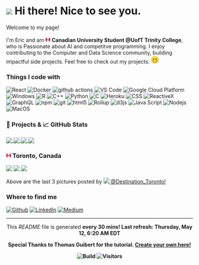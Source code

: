 <h1><img src="https://emojis.slackmojis.com/emojis/images/1531849430/4246/blob-sunglasses.gif?1531849430" width="30"/> Hi there! Nice to see you.</h1>

<p>Welcome to my page! </br></br> I'm Eric and am <img src='./Images/canada.svg' width="13"/> <b>Canadian University Student @UofT Trinity College</b>, who is Passionate about AI and competitve programming. I enjoy contributing to the Computer and Data Science community, building impactful side projects. 
Feel free to check out my projects. <img src='./Images/smile.svg' width="21"/> </p>

<h3>Things I code with</h3>

<p>
  <img alt="React" src="https://img.shields.io/badge/-React-45b8d8?style=flat-square&logo=react&logoColor=white" />
  <img alt="Docker" src="https://img.shields.io/badge/-Docker-46a2f1?style=flat-square&logo=docker&logoColor=white" />
  <img alt="github actions" src="https://img.shields.io/badge/-Github_Actions-2088FF?style=flat-square&logo=github-actions&logoColor=white" />
  <img alt="VS Code" src="https://img.shields.io/badge/-VS_Code-007ACC?style=flat-square&logo=visual-studio-code&logoColor=white" /> 
  <img alt="Google Cloud Platform" src="https://img.shields.io/badge/-Google_Cloud_Platform-1a73e8?style=flat-square&logo=google-cloud&logoColor=white" />
  <img alt="Windows" src="https://img.shields.io/badge/-Windows-0078D6?style=flat-square&logo=windows&logoColor=white" />
  <img alt="R" src="https://img.shields.io/badge/-R-276DC3?style=flat-square&logo=r&logoColor=white" />
  <img alt="C++" src="https://img.shields.io/badge/-C++-00599C?style=flat-square&logo=c%2B%2B&logoColor=white" />
  <img alt="Python" src="https://img.shields.io/badge/-Python-3776AB?style=flat-square&logo=python&logoColor=white" />
  <img alt="C" src="https://img.shields.io/badge/-C-5849BE?style=flat-square&logo=c&logoColor=white" />
  <img alt="Heroku" src="https://img.shields.io/badge/-Heroku-430098?style=flat-square&logo=heroku&logoColor=white" />
  <img alt="CSS" src="https://img.shields.io/badge/-CSS-764ABC?style=flat-square&logo=CSS3&logoColor=white" />
  <img alt="ReactiveX" src="https://img.shields.io/badge/-RxJs-B7178C?style=flat-square&logo=reactivex&logoColor=white" />
  <img alt="GraphQL" src="https://img.shields.io/badge/-GraphQL-E10098?style=flat-square&logo=graphql&logoColor=white" />
  <img alt="npm" src="https://img.shields.io/badge/-NPM-CB3837?style=flat-square&logo=npm&logoColor=white" />
  <img alt="git" src="https://img.shields.io/badge/-Git-F05032?style=flat-square&logo=git&logoColor=white" />
  <img alt="html5" src="https://img.shields.io/badge/-HTML5-E34F26?style=flat-square&logo=html5&logoColor=white" />
  <img alt="Rollup" src="https://img.shields.io/badge/-Rollup-EC4A3F?style=flat-square&logo=rollup.js&logoColor=white" />
  <img alt="d3js" src="https://img.shields.io/badge/-D3.js-F9A03C?style=flat-square&logo=d3.js&logoColor=white" />
  <img alt="Java Script" src="https://img.shields.io/badge/-Java_Script-F7DF1E?style=flat-square&logo=javascript&logoColor=white" />
  <img alt="Nodejs" src="https://img.shields.io/badge/-Nodejs-43853d?style=flat-square&logo=Node.js&logoColor=white" />
  <img alt="MacOS" src="https://img.shields.io/badge/-MacOS-000000?style=flat-square&logo=MacOS&logoColor=white" />
</p>

<h3>🎁 Projects & 📈 GitHub Stats</h3>

<a href="https://github.com/EricKarpovits/">
  <img align="center" src="https://github-readme-stats.vercel.app/api/top-langs/?username=EricKarpovits&html&title_color=ffffff&text_color=c9cacc&icon_color=2bbc8a&bg_color=1d1f21" />
</a>

<a href="https://github.com/EricKarpovits/">
  <img align="center" src="https://github-readme-stats.vercel.app/api?username=EricKarpovits&hide=issues&show_icons=true&line_height=27&count_private=true&title_color=ffffff&text_color=c9cacc&icon_color=2bbc8a&bg_color=1d1f21" />
</a>

<a href="https://github.com/EricKarpovits/Big-Data-Challenge-2020-2021">
  <img align="center" src="https://github-readme-stats.vercel.app/api/pin/?username=EricKarpovits&repo=Big-Data-Challenge-2020-2021&title_color=ffffff&text_color=c9cacc&icon_color=2bbc8a&bg_color=1d1f21" />
</a>

<a href="https://github.com/EricKarpovits/Graphical-Sorting-Tool">
  <img align="center" src="https://github-readme-stats.vercel.app/api/pin/?username=EricKarpovits&repo=Sorting-Visualizer-Tool&title_color=ffffff&text_color=c9cacc&icon_color=2bbc8a&bg_color=1d1f21" />
</a>

<h3> <img src='./Images/canada.svg' width="13"/> Toronto, Canada</h3>
<p><img width="200" src="https:&#x2F;&#x2F;cdn1.picuki.com&#x2F;hosted-by-instagram&#x2F;q&#x3D;0exhNuNYnjBcaS3SYdxKjf8fx+9wWgxSZ60STLepjSVmIR1vLHOapZA0mpCj4yRwKwVlASuRYz1o5I8tWV1UDj1yP0zYTr2KTTxS6KyZXOvN1TFl8Z9ok7gxKHQdZnes%7C%7C8AsUQmYdSgIGaYDG7uo%7C%7CesJ8PPscjQHoDuMNrZEkDdttdCwFahlza4lsfe4kx2xu5xncG114WNxahlw5OLUqQUCSKnjMcF6saR5UvoVk91Upr6gmCG2GGM5b295BTGS9IjOkqg8iyDXdzQspjD3F+8EIU8hjl246ls+q4AWotWGJJxi+MZhpbT1S3JBS2I2oSN4lbW2wijqf2yoyGdb2SbWxr7sU9wgosXdItG8dPrIiiLDbOyJWe8KUnJSUKzpcmuRMMS6AsBIz6UbFNwXzwvg9xfrVoTG0kpUCDFChhWzFIBcYM+S8LyO9Vr3o3uBpVptwpueI+t6mBhi%7C%7CMay+g9%7C%7CJCvEA84XaA&#x3D;&#x3D;" /> <img width="200" src="https:&#x2F;&#x2F;cdn1.picuki.com&#x2F;hosted-by-instagram&#x2F;q&#x3D;0exhNuNYnjBcaS3SYdxKjf8fx+9wWgxSZ60STLepjSVmIR1vLHOapZA0mpCj4yRwKwVlASuRYz1o5IkpWFVYDD17PEHbSrONSTxd66+YU+2ivDdk9pZnlb42JHAYY3On98okXWCpNWwSDv5PHL%7C%7Clo79UvOa0LGFq8zKXW%7C%7CdEnGZK55f0Hp17ya4o9v+Ug0Tr%7C%7C4E%7C%7CMHBT63FwaRhmodnUozQZSPX3IM9566J4S%7C%7CEzhMQ66O76xnToQSsVdW1BGDic54H+oOQRnDTpYzA%7C%7C2ln%7C%7CE4djDGdYhFG26jcTtIh+pYKAFaxM+Lg7sqKKGytTGWNj+kQ+r7WJz3Pocmf+jFlr1WzL0JvhK%7C%7CosgsTxc9q+eOG+%7C%7CQb1SIuOI74UbmpeCsnZY1iaL%7C%7CDrUZoOs9lpTKwI6FC2zxW0cO2j3hV3XGY&#x3D;" /> <img width="200" src="https:&#x2F;&#x2F;cdn1.picuki.com&#x2F;hosted-by-instagram&#x2F;q&#x3D;0exhNuNYnjBcaS3SYdxKjf8fx+9wWgxSZ60STLepjSVmIR1vLHOapZA0mpCj4yRwKwVlASuRYz1o5IkrUFpRDj17OEPYQbOIRDtR6qmfVOnN0TVv9JBnlbs3JXYbYn6m%7C%7C8sqUwmYdSgIGaYDG7uo+qhT5aGuO1lQpzb9d7JGmC4E5ZPiZ6x29Zk0v7GEj0Xx7oolaSRT6DpsdQcrptPTpCkeXfPiM8M6pq56AIgCifgG6vuzynXqV1IkeFFxHzPCv93bqMsmqRLBORQZwzmubvsKBQoKjwi9gAA0k4d7g6K1OIx6%7C%7Cfci96XTQTsmfWpv9zlpsrWctgKLa2OrghQflybcyu7hIsEHktj3B8K%7C%7CW9Dv6y2NN+n0R558C1siM6npegneEN+lUPldt4FdEtFa7m%7C%7Ct0g+MMr%7C%7CxgUUjUxAa1mOoSq1+QMKOzav5pXXWhGXd" /></p>
<p>Above are the last 3 pictures posted by <a href="https://www.instagram.com/destination_toronto/" target="_blank"><img src="https://upload.wikimedia.org/wikipedia/commons/thumb/e/e7/Instagram_logo_2016.svg/1024px-Instagram_logo_2016.svg.png" width="20"/> @Destination_Toronto!</a><br/></p>
<h3>Where to find me</h3>
<p><a href="https://github.com/erickarpovits" target="_blank"><img alt="Github" src="https://img.shields.io/badge/GitHub-%2312100E.svg?&style=for-the-badge&logo=Github&logoColor=white" /></a> <a href="https://www.linkedin.com/in/eric-karpovits/" target="_blank"><img alt="LinkedIn" src="https://img.shields.io/badge/linkedin-%230077B5.svg?&style=for-the-badge&logo=linkedin&logoColor=white" /></a> <a href="https://medium.com/@erickarpovits" target="_blank"><img alt="Medium" src="https://img.shields.io/badge/medium-%2312100E.svg?&style=for-the-badge&logo=medium&logoColor=white" /></a>
</p>

------------
<p align="center">This <i>README</i> file is generated <b>every 30 mins!<b/> Last refresh: Thursday, May 12, 6:20 AM EDT</p>
<p align="center">Special Thanks to Thomas Guibert for the tutorial. <a href="https://medium.com/@th.guibert/how-to-create-a-self-updating-readme-md-for-your-github-profile-f8b05744ca91">Create your own here!</a></p>
<p align="center"> <img alt="Build" src="https://img.shields.io/github/workflow/status/erickarpovits/erickarpovits/README%20build" /> <img alt="Visitors" src="https://visitor-badge.glitch.me/badge?page_id=erickarpovits" /> </p>
